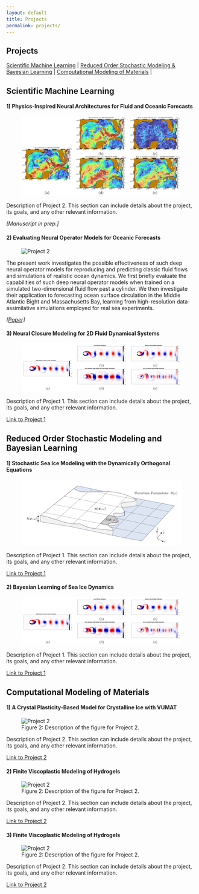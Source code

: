 ```yaml
---
layout: default
title: Projects
permalink: projects/
---
```


<h2>Projects</h2>

<p class="project-links">
    <a href="#scientific-machine-learning"><u>Scientific Machine Learning</u></a> 
    <span class="separator">|</span>
    <a href="#stochastic-modeling"><u>Reduced Order Stochastic Modeling & <br> Bayesian Learning</u></a> 
    <span class="separator">|</span>
    <a href="#computational-modeling"><u>Computational Modeling of Materials</u></a>
    <span class="separator">|</span>
</p>

<div id="scientific-machine-learning">

<h2>Scientific Machine Learning</h2>

<div class="project">
    <h4>1) Physics-Inspired Neural Architectures for Fluid and Oceanic Forecasts</h4>
    <figure>
        <img src="/assets/images/Projects/physics_inspired.png" alt="Project 1">
    </figure>
    <p>Description of Project 2. This section can include details about the project, its goals, and any other relevant information.</p>
    <p><i>[Manuscript in prep.]</i></p>
</div>

<div class="project">
    <h4>2) Evaluating Neural Operator Models for Oceanic Forecasts</h4>
    <figure>
        <img src="/assets/images/project1-placeholder.jpg" alt="Project 2">
    </figure>
    <p>The present work investigates the possible effectiveness of such deep neural operator models for reproducing and predicting classic fluid flows and simulations of realistic ocean dynamics. We first briefly evaluate the capabilities of such deep neural operator models when trained on a simulated two-dimensional fluid flow past a cylinder. We then investigate their application to forecasting ocean surface circulation in the Middle Atlantic Bight and Massachusetts Bay, learning from high-resolution data-assimilative simulations employed for real sea experiments. </p>
    <p><a href="/assets/files/Rajagopal_et_al_Oceans2023.pdf" target="_blank"><i>[Paper]</i></a></p>
</div>

<div class="project">
    <h4>3) Neural Closure Modeling for 2D Fluid Dynamical Systems</h4>
    <figure>
        <img src="/assets/images/Projects/neural_closure.png" alt="Project 3">
    </figure>
    <p>Description of Project 1. This section can include details about the project, its goals, and any other relevant information.</p>
    <p><a href="http://example.com">Link to Project 1</a></p>
</div>

</div>

<div id="stochastic-modeling">

<h2>Reduced Order Stochastic Modeling and Bayesian Learning</h2>


<div class="project">
    <h4>1) Stochastic Sea Ice Modeling with the Dynamically Orthogonal Equations</h4>
    <figure>
            <img src="/assets/images/Projects/stochastic_sea_ice.png" alt="Project 4">
    </figure>
    <p>Description of Project 1. This section can include details about the project, its goals, and any other relevant information.</p>
    <p><a href="http://example.com">Link to Project 1</a></p>
</div>

<div class="project">
    <h4>2) Bayesian Learning of Sea Ice Dynamics</h4>
    <figure>
        <img src="/assets/images/Projects/neural_closure.png" alt="Project 5">
    </figure>
    <p>Description of Project 1. This section can include details about the project, its goals, and any other relevant information.</p>
    <p><a href="http://example.com">Link to Project 1</a></p>
</div>

</div>

<div id="computational-modeling">

<h2>Computational Modeling of Materials</h2>

<div class="project">
    <h4>1) A Crystal Plasticity-Based Model for Crystalline Ice with VUMAT</h4>
    <figure>
        <img src="/assets/images/project2-placeholder.jpg" alt="Project 2">
        <figcaption>Figure 2: Description of the figure for Project 2.</figcaption>
    </figure>
    <p>Description of Project 2. This section can include details about the project, its goals, and any other relevant information.</p>
    <p><a href="http://example.com">Link to Project 2</a></p>
</div>

<div class="project">
    <h4>2) Finite Viscoplastic Modeling of Hydrogels</h4>
    <figure>
        <img src="/assets/images/project2-placeholder.jpg" alt="Project 2">
        <figcaption>Figure 2: Description of the figure for Project 2.</figcaption>
    </figure>
    <p>Description of Project 2. This section can include details about the project, its goals, and any other relevant information.</p>
    <p><a href="http://example.com">Link to Project 2</a></p>
</div>

<div class="project">
    <h4>3) Finite Viscoplastic Modeling of Hydrogels</h4>
    <figure>
        <img src="/assets/images/project2-placeholder.jpg" alt="Project 2">
        <figcaption>Figure 2: Description of the figure for Project 2.</figcaption>
    </figure>
    <p>Description of Project 2. This section can include details about the project, its goals, and any other relevant information.</p>
    <p><a href="http://example.com">Link to Project 2</a></p>
</div>

</div>


